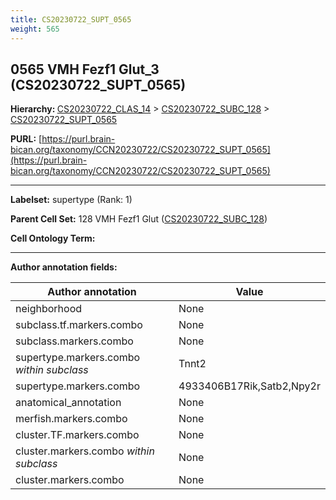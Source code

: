 ```yaml
---
title: CS20230722_SUPT_0565
weight: 565
---
```

## 0565 VMH Fezf1 Glut_3 (CS20230722_SUPT_0565)
<b>Hierarchy: </b>
[CS20230722_CLAS_14](../CS20230722_CLAS_14) >
[CS20230722_SUBC_128](../CS20230722_SUBC_128) >
[CS20230722_SUPT_0565](../CS20230722_SUPT_0565)

**PURL:** [https://purl.brain-bican.org/taxonomy/CCN20230722/CS20230722_SUPT_0565](https://purl.brain-bican.org/taxonomy/CCN20230722/CS20230722_SUPT_0565)

---


**Labelset:** supertype (Rank: 1)

**Parent Cell Set:** 128 VMH Fezf1 Glut ([CS20230722_SUBC_128](../CS20230722_SUBC_128))



**Cell Ontology Term:** 

[MARKER GENES.]: #


---

[TRANSFERRED ANNOTATIONS.]: #


[AUTHOR ANNOTATION FIELDS.]: #


**Author annotation fields:**

| Author annotation | Value |
|-------------------|-------|
|neighborhood|None|
|subclass.tf.markers.combo|None|
|subclass.markers.combo|None|
|supertype.markers.combo _within subclass_|Tnnt2|
|supertype.markers.combo|4933406B17Rik,Satb2,Npy2r|
|anatomical_annotation|None|
|merfish.markers.combo|None|
|cluster.TF.markers.combo|None|
|cluster.markers.combo _within subclass_|None|
|cluster.markers.combo|None|
